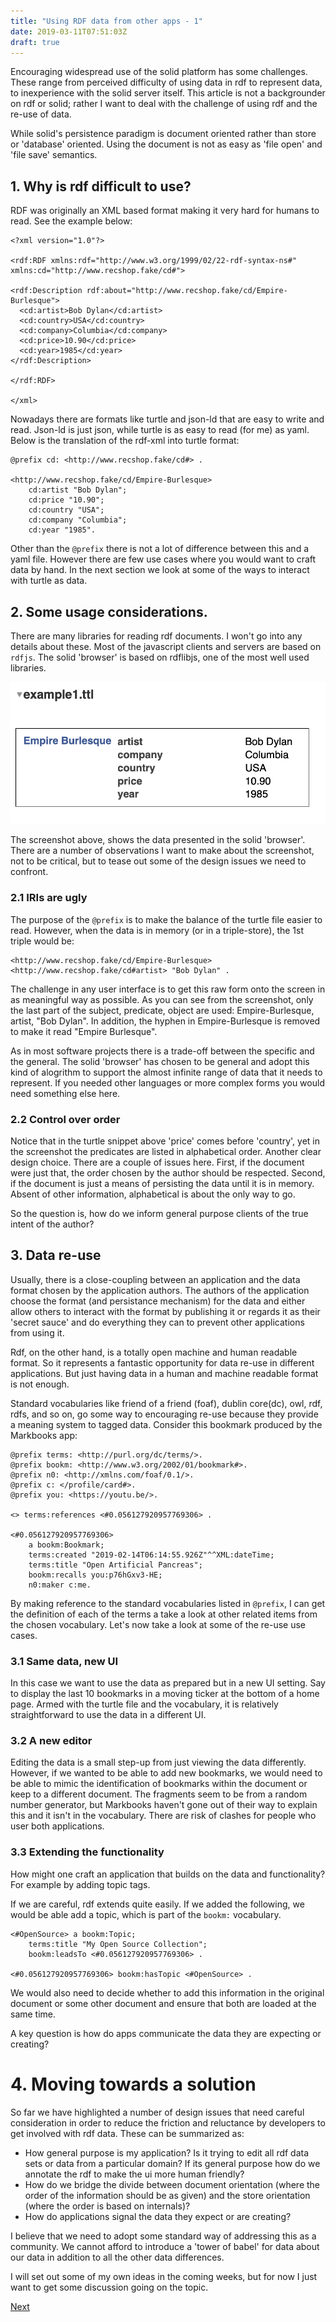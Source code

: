 ```yaml
---
title: "Using RDF data from other apps - 1"
date: 2019-03-11T07:51:03Z
draft: true
---
```

Encouraging widespread use of the solid platform has some challenges.  These range from perceived difficulty of using data in rdf to represent data, to inexperience with the solid server itself.  This article is not a backgrounder on rdf or solid; rather I want to deal with the challenge of using rdf and the re-use of data.

While solid's persistence paradigm is document oriented rather than store or 'database' oriented.  Using the document is not as easy as 'file open' and 'file save' semantics.

## 1. Why is rdf difficult to use?

RDF was originally an XML based format making it very hard for humans to read.  See the example below:

```
<?xml version="1.0"?>

<rdf:RDF xmlns:rdf="http://www.w3.org/1999/02/22-rdf-syntax-ns#" xmlns:cd="http://www.recshop.fake/cd#">

<rdf:Description rdf:about="http://www.recshop.fake/cd/Empire-Burlesque">
  <cd:artist>Bob Dylan</cd:artist>
  <cd:country>USA</cd:country>
  <cd:company>Columbia</cd:company>
  <cd:price>10.90</cd:price>
  <cd:year>1985</cd:year>
</rdf:Description>

</rdf:RDF>

</xml>
```

Nowadays there are formats like turtle and json-ld that are easy to write and read.  Json-ld is just json, while turtle is as easy to read (for me) as yaml.  Below is the translation of the rdf-xml into turtle format:

```
@prefix cd: <http://www.recshop.fake/cd#> .

<http://www.recshop.fake/cd/Empire-Burlesque> 
    cd:artist "Bob Dylan";
    cd:price "10.90";
    cd:country "USA";
    cd:company "Columbia";
    cd:year "1985".
```

Other than the `@prefix` there is not a lot of difference between this and a yaml file.  However there are few use cases where you would want to craft data by hand.  In the next section we look at some of the ways to interact with turtle as data.

## 2. Some usage considerations.

There are many libraries for reading rdf documents.  I won't go into any details about these.  Most of the javascript clients and servers are based on `rdfjs`.  The solid 'browser' is based on rdflibjs, one of the most well used libraries.

![screenshot](example1.png) 

The screenshot above, shows the data presented in the solid 'browser'.  There are a number of observations I want to make about the screenshot, not to be critical, but to tease out some of the design issues we need to confront.

### 2.1 IRIs are ugly

The purpose of the `@prefix` is to make the balance of the turtle file easier to read.  However, when the data is in memory (or in a triple-store), the 1st triple would be:

```
<http://www.recshop.fake/cd/Empire-Burlesque> <http://www.recshop.fake/cd#artist> "Bob Dylan" .
```

The challenge in any user interface is to get this raw form onto the screen in as meaningful way as possible.  As you can see from the screenshot, only the last part of the subject, predicate, object are used: Empire-Burlesque, artist, "Bob Dylan".  In addition, the hyphen in Empire-Burlesque is removed to make it read "Empire Burlesque".

As in most software projects there is a trade-off between the specific and the general. The solid 'browser' has chosen to be general and adopt this kind of alogrithm to support the almost infinite range of data that it needs to represent.  If you needed other languages or more complex forms you would need something else here.

### 2.2 Control over order

Notice that in the turtle snippet above 'price' comes before 'country', yet in the screenshot the predicates are listed in alphabetical order.  Another clear design choice.  There are a couple of issues here.  First, if the document were just that, the order chosen by the author should be respected.  Second, if the document is just a means of persisting the data until it is in memory. Absent of other information, alphabetical is about the only way to go.  

So the question is, how do we inform general purpose clients of the true intent of the author?

## 3. Data re-use

Usually, there is a close-coupling between an application and the data format chosen by the application authors.  The authors of the application choose the format (and persistance mechanism) for the data and either allow others to interact with the format by publishing it or regards it as their 'secret sauce' and do everything they can to prevent other applications from using it.

Rdf, on the other hand, is a totally open machine and human readable format.  So it represents a fantastic opportunity for data re-use in different applications.  But just having data in a human and machine readable format is not enough.

Standard vocabularies like friend of a friend (foaf), dublin core(dc), owl, rdf, rdfs, and so on, go some way to encouraging re-use because they provide a meaning system to tagged data.  Consider this bookmark produced by the Markbooks app:

```
@prefix terms: <http://purl.org/dc/terms/>.
@prefix bookm: <http://www.w3.org/2002/01/bookmark#>.
@prefix n0: <http://xmlns.com/foaf/0.1/>.
@prefix c: </profile/card#>.
@prefix you: <https://youtu.be/>.

<> terms:references <#0.056127920957769306> .
        
<#0.056127920957769306>
    a bookm:Bookmark;
    terms:created "2019-02-14T06:14:55.926Z"^^XML:dateTime;
    terms:title "Open Artificial Pancreas";
    bookm:recalls you:p76hGxv3-HE;
    n0:maker c:me.
```

By making reference to the standard vocabularies listed in `@prefix`, I can get the definition of each of the terms a take a look at other related items from the chosen vocabulary.  Let's now take a look at some of the re-use use cases.

### 3.1 Same data, new UI

In this case we want to use the data as prepared but in a new UI setting.  Say to display the last 10 bookmarks in a moving ticker at the bottom of a home page. Armed with the turtle file and the vocabulary, it is relatively straightforward to use the data in a different UI.

### 3.2 A new editor

Editing the data is a small step-up from just viewing the data differently.  However, if we wanted to be able to add new bookmarks, we would need to be able to mimic the identification of bookmarks within the document or keep to a different document.  The fragments seem to be from a random number generator, but Markbooks haven't gone out of their way to explain this and it isn't in the vocabulary.  There are risk of clashes for people who user both applications.

### 3.3 Extending the functionality

How might one craft an application that builds on the data and functionality?  For example by adding topic tags.

If we are careful, rdf extends quite easily. If we added the following, we would be able add a topic, which is part of the `bookm:` vocabulary.

```
<#OpenSource> a bookm:Topic;
    terms:title "My Open Source Collection";
    bookm:leadsTo <#0.056127920957769306> .

<#0.056127920957769306> bookm:hasTopic <#OpenSource> .
```

We would also need to decide whether to add this information in the original document or some other document and ensure that both are loaded at the same time.

A key question is how do apps communicate the data they are expecting or creating?

# 4. Moving towards a solution

So far we have highlighted a number of design issues that need careful consideration in order to reduce the friction and reluctance by developers to get involved with rdf data.  These can be summarized as:

- How general purpose is my application?  Is it trying to edit all rdf data sets or data from a particular domain?  If its general purpose how do we annotate the rdf to make the ui more human friendly?
- How do we bridge the divide between document orientation (where the order of the information should be as given) and the store orientation (where the order is based on internals)?
- How do applications signal the data they expect or are creating?

I believe that we need to adopt some standard way of addressing this as a community.  We cannot afford to introduce a 'tower of babel' for data about our data in addition to all the other data differences. 

I will set out some of my own ideas in the coming weeks, but for now I just want to get some discussion going on the topic.

[Next](../using-rdf-data-2)
